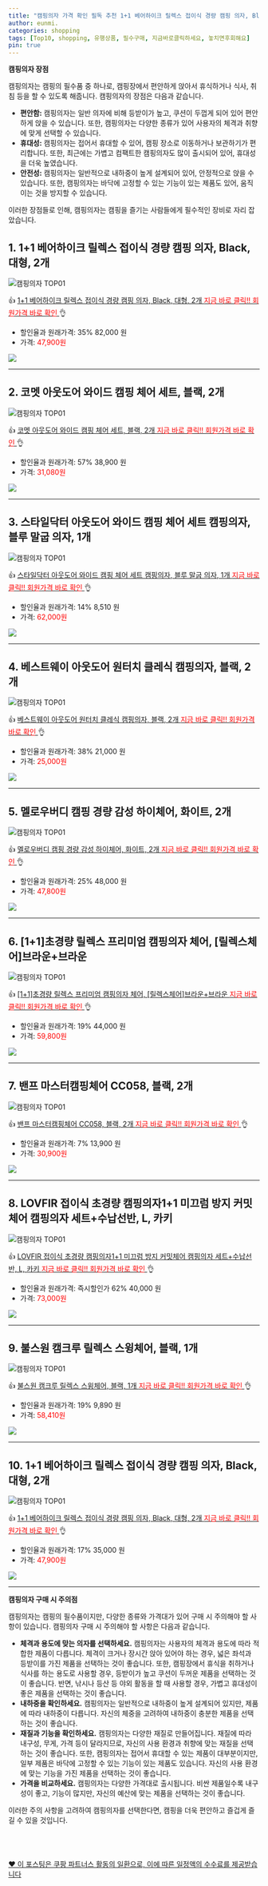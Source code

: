 ```yaml
---
title: "캠핑의자 가격 확인 필독 추천 1+1 베어하이크 릴렉스 접이식 경량 캠핑 의자, Black, 대형, 2개 비교 장점 구매가이드"
author: eunmi.
categories: shopping
tags: [Top10, shopping, 유행상품, 필수구매, 지금바로클릭하세요, 놓치면후회해요]
pin: true
---
```

**캠핑의자 장점**

캠핑의자는 캠핑의 필수품 중 하나로, 캠핑장에서 편안하게 앉아서 휴식하거나 식사, 취침 등을 할 수 있도록 해줍니다. 캠핑의자의 장점은 다음과 같습니다.

* **편안함:** 캠핑의자는 일반 의자에 비해 등받이가 높고, 쿠션이 두껍게 되어 있어 편안하게 앉을 수 있습니다. 또한, 캠핑의자는 다양한 종류가 있어 사용자의 체격과 취향에 맞게 선택할 수 있습니다.
* **휴대성:** 캠핑의자는 접어서 휴대할 수 있어, 캠핑 장소로 이동하거나 보관하기가 편리합니다. 또한, 최근에는 가볍고 컴팩트한 캠핑의자도 많이 출시되어 있어, 휴대성을 더욱 높였습니다.
* **안전성:** 캠핑의자는 일반적으로 내하중이 높게 설계되어 있어, 안정적으로 앉을 수 있습니다. 또한, 캠핑의자는 바닥에 고정할 수 있는 기능이 있는 제품도 있어, 움직이는 것을 방지할 수 있습니다.

이러한 장점들로 인해, 캠핑의자는 캠핑을 즐기는 사람들에게 필수적인 장비로 자리 잡았습니다.

   

## 1. 1+1 베어하이크 릴렉스 접이식 경량 캠핑 의자, Black, 대형, 2개

![캠핑의자 TOP01](https://thumbnail6.coupangcdn.com/thumbnails/remote/230x230ex/image/vendor_inventory/ca66/aab14b2a5070765898e6b2cfd8f009bdec72e475d19792a4591f4c65e296.jpg)


👍 [1+1 베어하이크 릴렉스 접이식 경량 캠핑 의자, Black, 대형, 2개 <font color=red> 지금 바로 클릭!! 회원가격 바로 확인 </font> ](https://link.coupang.com/re/AFFSDP?lptag=AF3617701&subid=GithubCoopas&pageKey=7622916694&traceid=V0-153&itemId=20214459353&vendorItemId=84235317575) 👌 


- 할인율과 원래가격: 35%  82,000   원
- 가격: <span style='color:red'>47,900원</span>

[![](/discount_price.png)](https://link.coupang.com/re/AFFSDP?lptag=AF3617701&subid=GithubCoopas&pageKey=7622916694&traceid=V0-153&itemId=20214459353&vendorItemId=84235317575)

---


   

## 2. 코멧 아웃도어 와이드 캠핑 체어 세트, 블랙, 2개

![캠핑의자 TOP01](https://thumbnail6.coupangcdn.com/thumbnails/remote/230x230ex/image/retail/images/541856683313562-6ffceb6d-32d3-4986-9fce-4666cefce036.jpg)


👍 [코멧 아웃도어 와이드 캠핑 체어 세트, 블랙, 2개 <font color=red> 지금 바로 클릭!! 회원가격 바로 확인 </font> ](https://link.coupang.com/re/AFFSDP?lptag=AF3617701&subid=GithubCoopas&pageKey=4760383959&traceid=V0-153&itemId=13824961110&vendorItemId=81075175139) 👌 


- 할인율과 원래가격: 57%  38,900   원
- 가격: <span style='color:red'>31,080원</span>

[![](/discount_price.png)](https://link.coupang.com/re/AFFSDP?lptag=AF3617701&subid=GithubCoopas&pageKey=4760383959&traceid=V0-153&itemId=13824961110&vendorItemId=81075175139)

---


   

## 3. 스타일닥터 아웃도어 와이드 캠핑 체어 세트 캠핑의자, 블루 말굽 의자, 1개

![캠핑의자 TOP01](https://thumbnail9.coupangcdn.com/thumbnails/remote/230x230ex/image/vendor_inventory/f710/47bcfc7594041a6f45b30245f7d5a319a3f4a93cf84f9500cc1d397ec06a.png)


👍 [스타일닥터 아웃도어 와이드 캠핑 체어 세트 캠핑의자, 블루 말굽 의자, 1개 <font color=red> 지금 바로 클릭!! 회원가격 바로 확인 </font> ](https://link.coupang.com/re/AFFSDP?lptag=AF3617701&subid=GithubCoopas&pageKey=7510836899&traceid=V0-153&itemId=19679467792&vendorItemId=87392079555) 👌 


- 할인율과 원래가격: 14%  8,510   원
- 가격: <span style='color:red'>62,000원</span>

[![](/discount_price.png)](https://link.coupang.com/re/AFFSDP?lptag=AF3617701&subid=GithubCoopas&pageKey=7510836899&traceid=V0-153&itemId=19679467792&vendorItemId=87392079555)

---


   

## 4. 베스트웨이 아웃도어 원터치 클레식 캠핑의자, 블랙, 2개

![캠핑의자 TOP01](https://thumbnail7.coupangcdn.com/thumbnails/remote/230x230ex/image/retail/images/2023/09/25/14/8/7964ffc2-6d94-4b37-a705-768a9079beb0.jpg)


👍 [베스트웨이 아웃도어 원터치 클레식 캠핑의자, 블랙, 2개 <font color=red> 지금 바로 클릭!! 회원가격 바로 확인 </font> ](https://link.coupang.com/re/AFFSDP?lptag=AF3617701&subid=GithubCoopas&pageKey=7619512911&traceid=V0-153&itemId=20197986140&vendorItemId=87288837523) 👌 


- 할인율과 원래가격: 38%  21,000   원
- 가격: <span style='color:red'>25,000원</span>

[![](/discount_price.png)](https://link.coupang.com/re/AFFSDP?lptag=AF3617701&subid=GithubCoopas&pageKey=7619512911&traceid=V0-153&itemId=20197986140&vendorItemId=87288837523)

---


   

## 5. 멜로우버디 캠핑 경량 감성 하이체어, 화이트, 2개

![캠핑의자 TOP01](https://thumbnail9.coupangcdn.com/thumbnails/remote/230x230ex/image/retail/images/2023/05/04/11/6/2369688d-a75e-4dc6-8991-6b141e489848.jpg)


👍 [멜로우버디 캠핑 경량 감성 하이체어, 화이트, 2개 <font color=red> 지금 바로 클릭!! 회원가격 바로 확인 </font> ](https://link.coupang.com/re/AFFSDP?lptag=AF3617701&subid=GithubCoopas&pageKey=7119146566&traceid=V0-153&itemId=17820296162&vendorItemId=85869894503) 👌 


- 할인율과 원래가격: 25%  48,000   원
- 가격: <span style='color:red'>47,800원</span>

[![](/discount_price.png)](https://link.coupang.com/re/AFFSDP?lptag=AF3617701&subid=GithubCoopas&pageKey=7119146566&traceid=V0-153&itemId=17820296162&vendorItemId=85869894503)

---


   

## 6. [1+1]초경량 릴렉스 프리미엄 캠핑의자 체어, [릴렉스체어]브라운+브라운

![캠핑의자 TOP01](https://thumbnail10.coupangcdn.com/thumbnails/remote/230x230ex/image/vendor_inventory/5f81/58b370362b349fb3951af37eb5da5449e303b6bee2273797dc629a035355.jpg)


👍 [[1+1]초경량 릴렉스 프리미엄 캠핑의자 체어, [릴렉스체어]브라운+브라운 <font color=red> 지금 바로 클릭!! 회원가격 바로 확인 </font> ](https://link.coupang.com/re/AFFSDP?lptag=AF3617701&subid=GithubCoopas&pageKey=5334165148&traceid=V0-153&itemId=20573938990&vendorItemId=87649213025) 👌 


- 할인율과 원래가격: 19%  44,000   원
- 가격: <span style='color:red'>59,800원</span>

[![](/discount_price.png)](https://link.coupang.com/re/AFFSDP?lptag=AF3617701&subid=GithubCoopas&pageKey=5334165148&traceid=V0-153&itemId=20573938990&vendorItemId=87649213025)

---


   

## 7. 밴프 마스터캠핑체어 CC058, 블랙, 2개

![캠핑의자 TOP01](https://thumbnail6.coupangcdn.com/thumbnails/remote/230x230ex/image/retail/images/9092011438743342-2b362e33-d904-4550-9c30-3a33dc8454b1.jpg)


👍 [밴프 마스터캠핑체어 CC058, 블랙, 2개 <font color=red> 지금 바로 클릭!! 회원가격 바로 확인 </font> ](https://link.coupang.com/re/AFFSDP?lptag=AF3617701&subid=GithubCoopas&pageKey=5263736611&traceid=V0-153&itemId=7484214939&vendorItemId=74775018884) 👌 


- 할인율과 원래가격: 7%  13,900   원
- 가격: <span style='color:red'>30,900원</span>

[![](/discount_price.png)](https://link.coupang.com/re/AFFSDP?lptag=AF3617701&subid=GithubCoopas&pageKey=5263736611&traceid=V0-153&itemId=7484214939&vendorItemId=74775018884)

---


   

## 8. LOVFIR 접이식 초경량 캠핑의자1+1 미끄럼 방지 커밋체어 캠핑의자 세트+수납선반, L, 카키

![캠핑의자 TOP01](https://thumbnail8.coupangcdn.com/thumbnails/remote/230x230ex/image/vendor_inventory/5470/93312edc29c9c54b1e670640b9c528d4746fad6a20ed752ba5f5bbd4f28a.jpg)


👍 [LOVFIR 접이식 초경량 캠핑의자1+1 미끄럼 방지 커밋체어 캠핑의자 세트+수납선반, L, 카키 <font color=red> 지금 바로 클릭!! 회원가격 바로 확인 </font> ](https://link.coupang.com/re/AFFSDP?lptag=AF3617701&subid=GithubCoopas&pageKey=7235412784&traceid=V0-153&itemId=18370323445&vendorItemId=85513845933) 👌 


- 할인율과 원래가격: 즉시할인가 62%  40,000   원
- 가격: <span style='color:red'>73,000원</span>

[![](/discount_price.png)](https://link.coupang.com/re/AFFSDP?lptag=AF3617701&subid=GithubCoopas&pageKey=7235412784&traceid=V0-153&itemId=18370323445&vendorItemId=85513845933)

---


   

## 9. 불스원 캠크루 릴렉스 스윙체어, 블랙, 1개

![캠핑의자 TOP01](https://thumbnail8.coupangcdn.com/thumbnails/remote/230x230ex/image/retail/images/2023/09/22/9/0/855ee21c-7334-4a58-8110-4f863dc192a6.jpg)


👍 [불스원 캠크루 릴렉스 스윙체어, 블랙, 1개 <font color=red> 지금 바로 클릭!! 회원가격 바로 확인 </font> ](https://link.coupang.com/re/AFFSDP?lptag=AF3617701&subid=GithubCoopas&pageKey=7589018420&traceid=V0-153&itemId=20050418202&vendorItemId=87265668242) 👌 


- 할인율과 원래가격: 19%  9,890   원
- 가격: <span style='color:red'>58,410원</span>

[![](/discount_price.png)](https://link.coupang.com/re/AFFSDP?lptag=AF3617701&subid=GithubCoopas&pageKey=7589018420&traceid=V0-153&itemId=20050418202&vendorItemId=87265668242)

---


   

## 10. 1+1 베어하이크 릴렉스 접이식 경량 캠핑 의자, Black, 대형, 2개

![캠핑의자 TOP01](https://thumbnail6.coupangcdn.com/thumbnails/remote/230x230ex/image/vendor_inventory/ca66/aab14b2a5070765898e6b2cfd8f009bdec72e475d19792a4591f4c65e296.jpg)


👍 [1+1 베어하이크 릴렉스 접이식 경량 캠핑 의자, Black, 대형, 2개 <font color=red> 지금 바로 클릭!! 회원가격 바로 확인 </font> ](https://link.coupang.com/re/AFFSDP?lptag=AF3617701&subid=GithubCoopas&pageKey=7622916694&traceid=V0-153&itemId=20214459353&vendorItemId=84235317575) 👌 


- 할인율과 원래가격: 17%  35,000   원
- 가격: <span style='color:red'>47,900원</span>

[![](/discount_price.png)](https://link.coupang.com/re/AFFSDP?lptag=AF3617701&subid=GithubCoopas&pageKey=7622916694&traceid=V0-153&itemId=20214459353&vendorItemId=84235317575)

---
**캠핑의자 구매 시 주의점**

캠핑의자는 캠핑의 필수품이지만, 다양한 종류와 가격대가 있어 구매 시 주의해야 할 사항이 있습니다. 캠핑의자 구매 시 주의해야 할 사항은 다음과 같습니다.

* **체격과 용도에 맞는 의자를 선택하세요.** 캠핑의자는 사용자의 체격과 용도에 따라 적합한 제품이 다릅니다. 체격이 크거나 장시간 앉아 있어야 하는 경우, 넓은 좌석과 등받이를 가진 제품을 선택하는 것이 좋습니다. 또한, 캠핑장에서 휴식을 취하거나 식사를 하는 용도로 사용할 경우, 등받이가 높고 쿠션이 두꺼운 제품을 선택하는 것이 좋습니다. 반면, 낚시나 등산 등 야외 활동을 할 때 사용할 경우, 가볍고 휴대성이 좋은 제품을 선택하는 것이 좋습니다.
* **내하중을 확인하세요.** 캠핑의자는 일반적으로 내하중이 높게 설계되어 있지만, 제품에 따라 내하중이 다릅니다. 자신의 체중을 고려하여 내하중이 충분한 제품을 선택하는 것이 좋습니다.
* **재질과 기능을 확인하세요.** 캠핑의자는 다양한 재질로 만들어집니다. 재질에 따라 내구성, 무게, 가격 등이 달라지므로, 자신의 사용 환경과 취향에 맞는 재질을 선택하는 것이 좋습니다. 또한, 캠핑의자는 접어서 휴대할 수 있는 제품이 대부분이지만, 일부 제품은 바닥에 고정할 수 있는 기능이 있는 제품도 있습니다. 자신의 사용 환경에 맞는 기능을 가진 제품을 선택하는 것이 좋습니다.
* **가격을 비교하세요.** 캠핑의자는 다양한 가격대로 출시됩니다. 비싼 제품일수록 내구성이 좋고, 기능이 많지만, 자신의 예산에 맞는 제품을 선택하는 것이 좋습니다.

이러한 주의 사항을 고려하여 캠핑의자를 선택한다면, 캠핑을 더욱 편안하고 즐겁게 즐길 수 있을 것입니다.<br><br><br><br><br> [ ❤  이 포스팅은 쿠팡 파트너스 활동의 일환으로, 이에 따른 일정액의 수수료를 제공받습니다](https://link.coupang.com/a/bcEFyh)